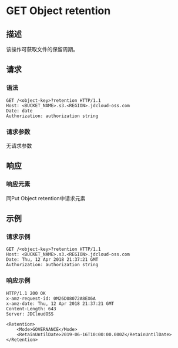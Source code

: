 # GET Object retention

## 描述

该操作可获取文件的保留周期。

## 请求
### 语法

```HTTP
GET /<object-key>?retention HTTP/1.1
Host: <BUCKET_NAME>.s3.<REGION>.jdcloud-oss.com
Date: date
Authorization: authorization string
```

### 请求参数
无请求参数

## 响应

### 响应元素
同Put Object retention中请求元素

## 示例
### 请求示例

```HTTP
GET /<object-key>?retention HTTP/1.1
Host: <BUCKET_NAME>.s3.<REGION>.jdcloud-oss.com
Date: Thu, 12 Apr 2018 21:37:21 GMT
Authorization: authorization string
```

### 响应示例
```HTTP
HTTP/1.1 200 OK
x-amz-request-id: 0M26D08072A8EX6A
x-amz-date: Thu, 12 Apr 2018 21:37:21 GMT
Content-Length: 643
Server: JDCloudOSS

<Retention>
    <Mode>GOVERNANCE</Mode>
    <RetainUntilDate>2019-06-16T10:00:00.000Z</RetainUntilDate>
</Retention>
```
